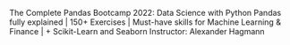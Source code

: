 The Complete Pandas Bootcamp 2022: Data Science with Python
Pandas fully explained | 150+ Exercises | Must-have skills for Machine Learning & Finance | + Scikit-Learn and Seaborn
Instructor: Alexander Hagmann

